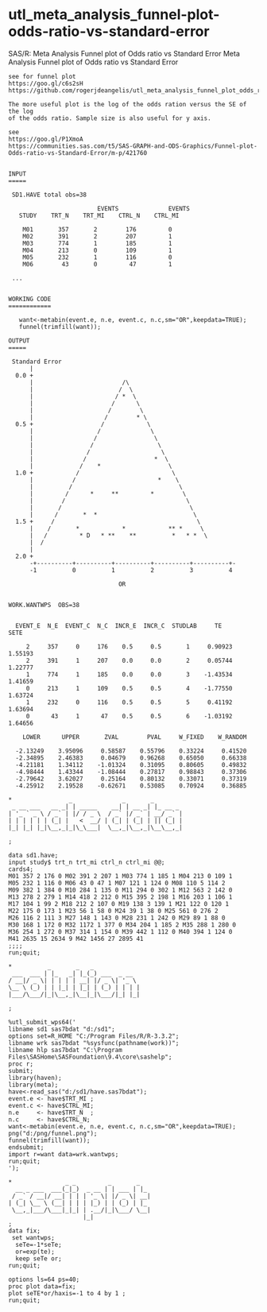 # utl_meta_analysis_funnel-plot-odds-ratio-vs-standard-error
SAS/R: Meta Analysis Funnel plot of Odds ratio vs Standard Error
    Meta Analysis Funnel plot of Odds ratio vs Standard Error

    see for funnel plot
    https://goo.gl/c6s2sH
    https://github.com/rogerjdeangelis/utl_meta_analysis_funnel_plot_odds_ratio_vs_standard_error/blob/master/utl_meta_analysis_funnel%20plot%20odds%20ratio%20vs%20standard%20erro.png

    The more useful plot is the log of the odds ration versus the SE of the log
    of the odds ratio. Sample size is also useful for y axis.

    see
    https://goo.gl/P1XmoA
    https://communities.sas.com/t5/SAS-GRAPH-and-ODS-Graphics/Funnel-plot-Odds-ratio-vs-Standard-Error/m-p/421760


    INPUT
    =====

     SD1.HAVE total obs=38

                             EVENTS              EVENTS
       STUDY    TRT_N    TRT_MI    CTRL_N    CTRL_MI

        M01       357       2        176         0
        M02       391       2        207         1
        M03       774       1        185         1
        M04       213       0        109         1
        M05       232       1        116         0
        M06        43       0         47         1

     ...


    WORKING CODE
    ============

       want<-metabin(event.e, n.e, event.c, n.c,sm="OR",keepdata=TRUE);
       funnel(trimfill(want));

    OUTPUT
    =====

     Standard Error
          |
      0.0 +
          |                         /\
          |                        /  \
          |                       / *  \
          |                      /      \
          |                     /        \
          |                    /        * \
      0.5 +                   /            \
          |                  /              \
          |                 /                \
          |                /                  \
          |               /                    \
          |              /                   *  \
          |             /    *                   \
      1.0 +            /                          \
          |           /                       *    \
          |          /                              \
          |         /      *     **         *        \
          |        /                                  \
          |       /                                    \
          |      /       *  *                           \
      1.5 +     /                                        \
          |    /       *            *            ** *     \
          |   /         * D   * **    **          *   * *  \
          |  /
          |
      2.0 +
          -+----------+----------+----------+----------+----------+-
          -1          0          1          2          3          4

                                   OR


    WORK.WANTWPS  OBS=38


      EVENT_E  N_E  EVENT_C  N_C  INCR_E  INCR_C  STUDLAB     TE       SETE

         2     357     0     176    0.5     0.5       1     0.90923  1.55193
         2     391     1     207    0.0     0.0       2     0.05744  1.22777
         1     774     1     185    0.0     0.0       3    -1.43534  1.41659
         0     213     1     109    0.5     0.5       4    -1.77550  1.63724
         1     232     0     116    0.5     0.5       5     0.41192  1.63694
         0      43     1      47    0.5     0.5       6    -1.03192  1.64656

        LOWER      UPPER       ZVAL        PVAL     W_FIXED    W_RANDOM

      -2.13249    3.95096     0.58587    0.55796    0.33224     0.41520
      -2.34895    2.46383     0.04679    0.96268    0.65050     0.66338
      -4.21181    1.34112    -1.01324    0.31095    0.80605     0.49832
      -4.98444    1.43344    -1.08444    0.27817    0.98843     0.37306
      -2.79642    3.62027     0.25164    0.80132    0.33071     0.37319
      -4.25912    2.19528    -0.62671    0.53085    0.70924     0.36885

    *                _              _       _
     _ __ ___   __ _| | _____    __| | __ _| |_ __ _
    | '_ ` _ \ / _` | |/ / _ \  / _` |/ _` | __/ _` |
    | | | | | | (_| |   <  __/ | (_| | (_| | || (_| |
    |_| |_| |_|\__,_|_|\_\___|  \__,_|\__,_|\__\__,_|

    ;

    data sd1.have;
    input study$ trt_n trt_mi ctrl_n ctrl_mi @@;
    cards4;
    M01 357 2 176 0 M02 391 2 207 1 M03 774 1 185 1 M04 213 0 109 1
    M05 232 1 116 0 M06 43 0 47 1 M07 121 1 124 0 M08 110 5 114 2
    M09 382 1 384 0 M10 284 1 135 0 M11 294 0 302 1 M12 563 2 142 0
    M13 278 2 279 1 M14 418 2 212 0 M15 395 2 198 1 M16 203 1 106 1
    M17 104 1 99 2 M18 212 2 107 0 M19 138 3 139 1 M21 122 0 120 1
    M22 175 0 173 1 M23 56 1 58 0 M24 39 1 38 0 M25 561 0 276 2
    M26 116 2 111 3 M27 148 1 143 0 M28 231 1 242 0 M29 89 1 88 0
    M30 168 1 172 0 M32 1172 1 377 0 M34 204 1 185 2 M35 288 1 280 0
    M36 254 1 272 0 M37 314 1 154 0 M39 442 1 112 0 M40 394 1 124 0
    M41 2635 15 2634 9 M42 1456 27 2895 41
    ;;;;
    run;quit;

    *          _       _   _
     ___  ___ | |_   _| |_(_) ___  _ __
    / __|/ _ \| | | | | __| |/ _ \| '_ \
    \__ \ (_) | | |_| | |_| | (_) | | | |
    |___/\___/|_|\__,_|\__|_|\___/|_| |_|

    ;

    %utl_submit_wps64('
    libname sd1 sas7bdat "d:/sd1";
    options set=R_HOME "C:/Program Files/R/R-3.3.2";
    libname wrk sas7bdat "%sysfunc(pathname(work))";
    libname hlp sas7bdat "C:\Program Files\SASHome\SASFoundation\9.4\core\sashelp";
    proc r;
    submit;
    library(haven);
    library(meta);
    have<-read_sas("d:/sd1/have.sas7bdat");
    event.e <- have$TRT_MI ;
    event.c <- have$CTRL_MI;
    n.e     <- have$TRT_N  ;
    n.c     <- have$CTRL_N;
    want<-metabin(event.e, n.e, event.c, n.c,sm="OR",keepdata=TRUE);
    png("d:/png/funnel.png");
    funnel(trimfill(want));
    endsubmit;
    import r=want data=wrk.wantwps;
    run;quit;
    ');

    *               _ _         _       _
      __ _ ___  ___(_|_)  _ __ | | ___ | |_
     / _` / __|/ __| | | | '_ \| |/ _ \| __|
    | (_| \__ \ (__| | | | |_) | | (_) | |_
     \__,_|___/\___|_|_| | .__/|_|\___/ \__|
                         |_|
    ;
    data fix;
     set wantwps;
      seTe=-1*seTe;
      or=exp(te);
      keep seTe or;
    run;quit;

    options ls=64 ps=40;
    proc plot data=fix;
    plot seTE*or/haxis=-1 to 4 by 1 ;
    run;quit;


